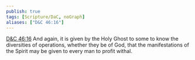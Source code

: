```yaml
---
publish: true
tags: [Scripture/DaC, noGraph]
aliases: ["D&C 46:16"]
---
```

[D&C 46:16](https://churchofjesuschrist.org/study/scriptures/dc-testament/dc/46?lang=eng&id=p16#p16) And again, it is given by the Holy Ghost to some to know the diversities of operations, whether they be of God, that the manifestations of the Spirit may be given to every man to profit withal.
